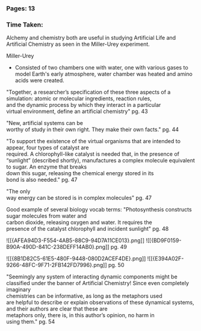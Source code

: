 ### Pages: 13
### Time Taken: 

Alchemy and chemistry both are useful in studying Artificial Life and Artificial Chemistry as seen in the Miller-Urey experiment.

Miller-Urey
* Consisted of two chambers one with water, one with various gases to model Earth's early atmosphere, water chamber was heated and amino acids were created.

"Together, a researcher’s specification of these three aspects of a  
simulation: atomic or molecular ingredients, reaction rules,  
and the dynamic process by which they interact in a particular  
virtual environment, define an artificial chemistry" pg. 43


"New, artificial systems can be  
worthy of study in their own right. They make their own facts." pg. 44

"To support the existence of the virtual organisms that are intended to appear, four types of catalyst are  
required. A chlorophyll-like catalyst is needed that, in the presence of “sunlight” (described shortly), manufactures a complex molecule equivalent to sugar. An enzyme that breaks  
down this sugar, releasing the chemical energy stored in its  
bond is also needed." pg. 47

"The only  
way energy can be stored is in complex molecules" pg. 47

Good example of several biology vocab terms: "Photosynthesis constructs sugar molecules from water and  
carbon dioxide, releasing oxygen and water. It requires the  
presence of the catalyst chlorophyll and incident sunlight" pg. 48



![[{AFEA94D3-F554-4AB5-88C9-94D7A11CE013}.png]]
![[{BD9F0159-B90A-490D-841C-238DEFF14AB0}.png]]
pg. 49

![[{8B1D82C5-61E5-480F-9448-080D2ACEF4DE}.png]]
![[{E394A02F-9266-48FC-9F71-2FB142FD7996}.png]]
pg. 50

"Seemingly any system of interacting dynamic components might be classified under the banner of Artificial Chemistry! Since even completely imaginary  
chemistries can be informative, as long as the metaphors used  
are helpful to describe or explain observations of these dynamical systems, and their authors are clear that these are  
metaphors only, there is, in this author’s opinion, no harm in  
using them." pg. 54